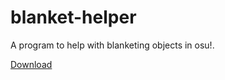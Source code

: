 # blanket-helper
A program to help with blanketing objects in osu!.

[Download](https://github.com/MBmasher/blanket-helper/releases/)

